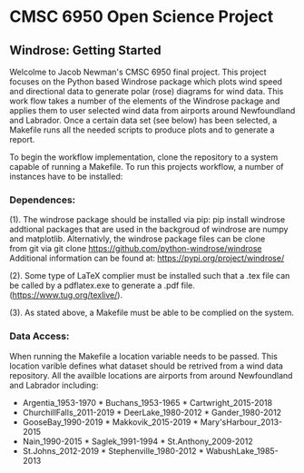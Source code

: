 # CMSC 6950 Open Science Project
## Windrose: Getting Started

Welcolme to Jacob Newman's CMSC 6950 final project. This project focuses on the Python based Windrose package which plots wind speed and directional data to generate polar (rose) diagrams for wind data.
This work flow takes a number of the elements of the Windrose package and applies them to user selected wind data from airports around Newfoundland and Labrador. Once a certain data set (see below) has 
been selected, a Makefile runs all the needed scripts to produce plots and to generate a report.

To begin the workflow implementation, clone the repository to a system capable of running a Makefile. To run this projects workflow, a number of instances have to be installed:
### Dependences:

(1). The windrose package should be installed via pip: pip install windrose
     addtional packages that are used in the backgroud of windrose are numpy
     and matplotlib. Alternativly, the windrose package files can be clone  
     from git via git clone https://github.com/python-windrose/windrose
     Additional information can be found at: https://pypi.org/project/windrose/

(2). Some type of LaTeX complier must be installed such that a .tex file can be called
     by a pdflatex.exe to generate a .pdf file. (https://www.tug.org/texlive/).

(3). As stated above, a Makefile must be able to be complied on the system.

### Data Access:

When running the Makefile a location variable needs to be passed. This location varible defines what dataset should be retrived from a wind data repository. All the availble locations are airports from 
around Newfoundland and Labrador including:

* Argentia_1953-1970 * Buchans_1953-1965 * Cartwright_2015-2018
* ChurchillFalls_2011-2019 * DeerLake_1980-2012 * Gander_1980-2012
* GooseBay_1990-2019 * Makkovik_2015-2019 * Mary'sHarbour_2013-2015
* Nain_1990-2015 * Saglek_1991-1994 * St.Anthony_2009-2012
* St.Johns_2012-2019 * Stephenville_1980-2012 * WabushLake_1985-2013
